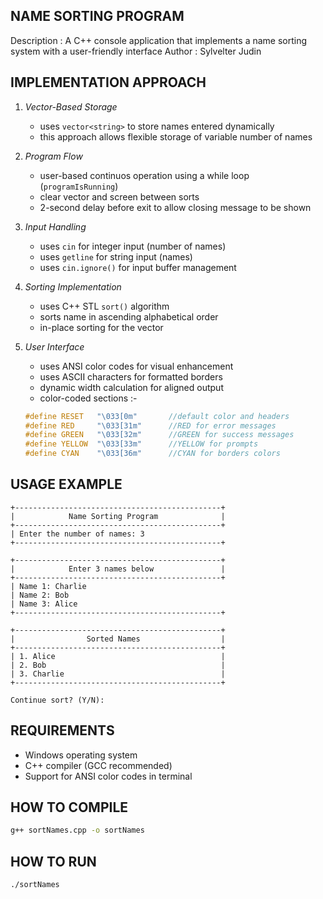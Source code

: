 ## NAME SORTING PROGRAM ##
Description : A C++ console application that implements a name sorting system with a user-friendly interface
Author : Sylvelter Judin

## IMPLEMENTATION APPROACH ##

1. *Vector-Based Storage*
    - uses `vector<string>` to store names entered dynamically
    - this approach allows flexible storage of variable number of names

2. *Program Flow*
    - user-based continuos operation using a while loop (`programIsRunning`)
    - clear vector and screen between sorts
    - 2-second delay before exit to allow closing message to be shown

3. *Input Handling*
    - uses `cin` for integer input (number of names)
    - uses `getline` for string input (names)
    - uses `cin.ignore()` for input buffer management

4. *Sorting Implementation*
    - uses C++ STL `sort()` algorithm
    - sorts name in ascending alphabetical order
    - in-place sorting for the vector

5. *User Interface*
    - uses ANSI color codes for visual enhancement
    - uses ASCII characters for formatted borders
    - dynamic width calculation for aligned output
    - color-coded sections :-
    ```cpp
    #define RESET   "\033[0m"       //default color and headers
    #define RED     "\033[31m"      //RED for error messages
    #define GREEN   "\033[32m"      //GREEN for success messages
    #define YELLOW  "\033[33m"      //YELLOW for prompts
    #define CYAN    "\033[36m"      //CYAN for borders colors
    ```

## USAGE EXAMPLE ##
```plaintext
+----------------------------------------------+
|            Name Sorting Program              |
+----------------------------------------------+
| Enter the number of names: 3
+----------------------------------------------+

+----------------------------------------------+
|            Enter 3 names below               |
+----------------------------------------------+
| Name 1: Charlie                                
| Name 2: Bob                                  
| Name 3: Alice                              
+----------------------------------------------+

+----------------------------------------------+
|                Sorted Names                  |
+----------------------------------------------+
| 1. Alice                                     |
| 2. Bob                                       |
| 3. Charlie                                   |
+----------------------------------------------+

Continue sort? (Y/N):
```
## REQUIREMENTS ##
- Windows operating system
- C++ compiler (GCC recommended)
- Support for ANSI color codes in terminal

## HOW TO COMPILE ##

```bash
g++ sortNames.cpp -o sortNames
```

## HOW TO RUN ##

```bash
./sortNames
```
